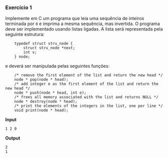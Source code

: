 ### Exercício 1

Implemente em C um programa que leia uma sequência de inteiros terminada por `0` e imprima a mesma sequência, mas invertida. 
O programa deve ser implementado usando listas ligadas. A lista será representada pela seguinte estrutura:

```
    typedef struct stru_node {
        struct stru_node *next;
        int v;
    } node;
```

e deverá ser manipulada pelas seguintes funções:

```
    /* remove the first element of the list and return the new head */
    node * pop(node * head);
    /* add integer e as the first element of the list and return the new head */
    node * push(node * head, int e);
    /* frees all memory associated with the list and returns NULL */
    node * destroy(node * head);
    /* print the elements of the integers in the list, one per line */
    void print(node * head);
```

**Input**
```
1 2 0
```

**Output**
```
2
1
```
